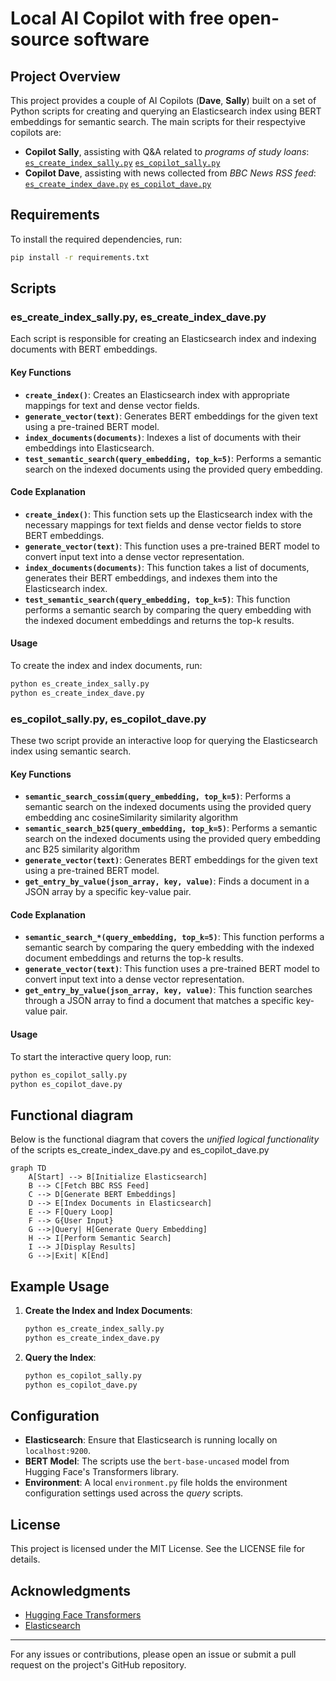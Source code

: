 # Local AI Copilot with free open-source software

## Project Overview

This project provides a couple of AI Copilots (<b>Dave</b>, <b>Sally</b>) built on a set of Python scripts for creating and querying an Elasticsearch index using BERT embeddings for semantic search. The main scripts for their respectyive copilots are:
* <b> Copilot Sally</b>, assisting with Q&A related to <i>programs of study loans</i>: 
   [`es_create_index_sally.py`](es_create_index_sally.py)
   [`es_copilot_sally.py`](es_copilot_sally.py)
* <b> Copilot Dave</b>, assisting with news collected from <i>BBC News RSS feed</i>:    
   [`es_create_index_dave.py`](es_create_index_dave.py)
   [`es_copilot_dave.py`](es_copilot_dave.py)

## Requirements

To install the required dependencies, run:

``` sh
pip install -r requirements.txt
```

## Scripts

### es\_create\_index\_sally.py, es\_create\_index\_dave.py

Each script is responsible for creating an Elasticsearch index and indexing documents with BERT embeddings.

#### Key Functions

* <b>`create_index()`</b>: Creates an Elasticsearch index with appropriate mappings for text and dense vector fields.
* <b>`generate_vector(text)`</b>: Generates BERT embeddings for the given text using a pre-trained BERT model.
* <b>`index_documents(documents)`</b>: Indexes a list of documents with their embeddings into Elasticsearch.
* <b>`test_semantic_search(query_embedding, top_k=5)`</b>: Performs a semantic search on the indexed documents using the provided query embedding.

#### Code Explanation

* <b>`create_index()`</b>: This function sets up the Elasticsearch index with the necessary mappings for text fields and dense vector fields to store BERT embeddings.
* <b>`generate_vector(text)`</b>: This function uses a pre-trained BERT model to convert input text into a dense vector representation.
* <b>`index_documents(documents)`</b>: This function takes a list of documents, generates their BERT embeddings, and indexes them into the Elasticsearch index.
* <b>`test_semantic_search(query_embedding, top_k=5)`</b>: This function performs a semantic search by comparing the query embedding with the indexed document embeddings and returns the top-k results.

#### Usage

To create the index and index documents, run:

``` sh
python es_create_index_sally.py
python es_create_index_dave.py
```

### es\_copilot\_sally.py, es\_copilot\_dave.py

These two script provide an interactive loop for querying the Elasticsearch index using semantic search.

#### Key Functions

* <b>`semantic_search_cossim(query_embedding, top_k=5)`</b>: Performs a semantic search on the indexed documents using the provided query embedding anc cosineSimilarity similarity algorithm
* <b>`semantic_search_b25(query_embedding, top_k=5)`</b>: Performs a semantic search on the indexed documents using the provided query embedding anc B25 similarity algorithm
* <b>`generate_vector(text)`</b>: Generates BERT embeddings for the given text using a pre-trained BERT model.
* <b>`get_entry_by_value(json_array, key, value)`</b>: Finds a document in a JSON array by a specific key-value pair.

#### Code Explanation

* <b>`semantic_search_*(query_embedding, top_k=5)`</b>: This function performs a semantic search by comparing the query embedding with the indexed document embeddings and returns the top-k results.
* <b>`generate_vector(text)`</b>: This function uses a pre-trained BERT model to convert input text into a dense vector representation.
* <b>`get_entry_by_value(json_array, key, value)`</b>: This function searches through a JSON array to find a document that matches a specific key-value pair.

#### Usage

To start the interactive query loop, run:

``` sh
python es_copilot_sally.py
python es_copilot_dave.py
```

## Functional diagram

Below is the functional diagram that covers the <i>unified logical functionality</i> of the scripts es\_create\_index\_dave.py and  es\_copilot\_dave.py

``` mermaid
graph TD
    A[Start] --> B[Initialize Elasticsearch]
    B --> C[Fetch BBC RSS Feed]
    C --> D[Generate BERT Embeddings]
    D --> E[Index Documents in Elasticsearch]
    E --> F[Query Loop]
    F --> G{User Input}
    G -->|Query| H[Generate Query Embedding]
    H --> I[Perform Semantic Search]
    I --> J[Display Results]
    G -->|Exit| K[End]
```

## Example Usage

1. **Create the Index and Index Documents**:
   ```sh
   python es_create_index_sally.py
   python es_create_index_dave.py
   ```

2. **Query the Index**:

   ``` sh
   python es_copilot_sally.py
   python es_copilot_dave.py
   ```

## Configuration

* **Elasticsearch**: Ensure that Elasticsearch is running locally on `localhost:9200`.
* **BERT Model**: The scripts use the `bert-base-uncased` model from Hugging Face's Transformers library.
* **Environment**: A local `environment.py` file holds the environment configuration settings used across the *query* scripts.

## License

This project is licensed under the MIT License. See the LICENSE file for details.

## Acknowledgments

* [Hugging Face Transformers](https://github.com/huggingface/transformers)
* [Elasticsearch](https://www.elastic.co/elasticsearch/)

- - -

For any issues or contributions, please open an issue or submit a pull request on the project's GitHub repository.

```

```
